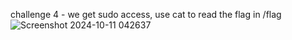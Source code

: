 challenge 4 - we get sudo access, use cat to read the flag in /flag
![Screenshot 2024-10-11 042637](https://github.com/user-attachments/assets/a4c2dd6c-3518-4cfc-8b4d-90684a240769)

